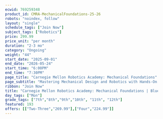 ```yaml
---
ecwid: 769259348
product_id: CMRA-MechanicalFoundations-25-26
robots: "noindex, follow"
layout: "single"
schedule_tags: ["Join Now"]
subject_tags: ["Robotics"]
price: 299.99
price_unit: "per month"
duration: "2-3 mo"
category: "Ongoing"
weight: "44"
start_date: "2025-09-01"
end_date: "2026-05-24"
start_time: "6:00PM"
end_time: "7:30PM"
page_title: "Carnegie Mellon Robotics Academy: Mechanical Foundations"
page_subtitle: "Mastering Mechanical Design and Robotics with Hands-On REV DUO Projects"
ribbon: "Join Now"
title: "Carnegie Mellon Robotics Academy: Mechanical Foundations | Blue Ridge Boost"
day_tags: ["Mon"]
grade_tags: ["7th","8th","9th","10th", "11th", "12th"]
featured: 193
offers: [["Two-Three","269.99"],["Four","224.99"]]
---
```

